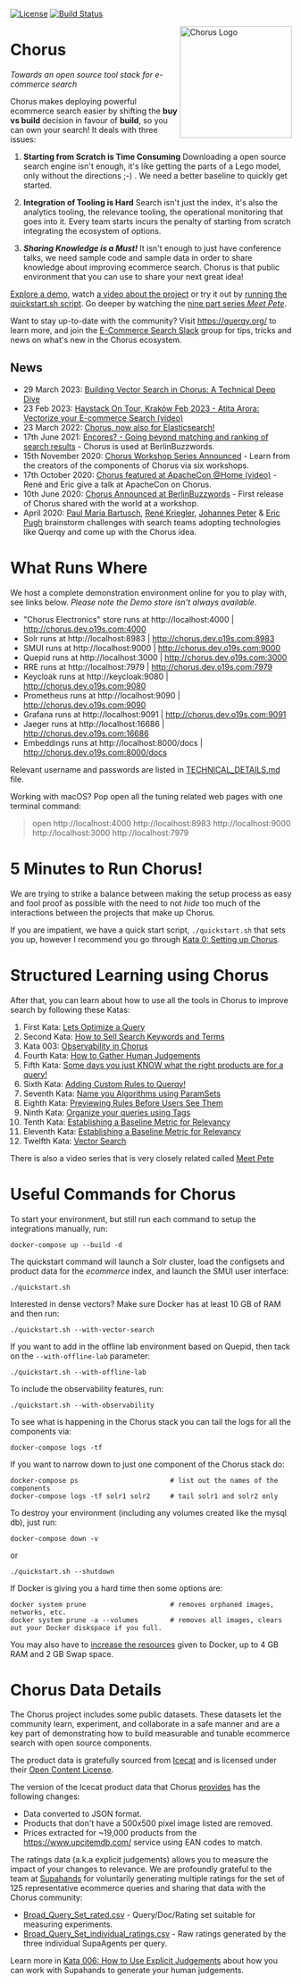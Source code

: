 [![License](https://img.shields.io/badge/License-Apache%202.0-blue.svg)](https://opensource.org/licenses/Apache-2.0)
[![Build Status](https://img.shields.io/endpoint.svg?url=https%3A%2F%2Factions-badge.atrox.dev%2Fquerqy%2Fchorus%2Fbadge%3Fref%3Dmain&style=flat)](https://actions-badge.atrox.dev/querqy/chorus/goto?ref=main)


<img src="assets/chorus-logo.png" alt="Chorus Logo" title="Chorus: Towards a open stack for ecommerce search" width="200" align="right"/>

Chorus
==========================

*Towards an open source tool stack for e-commerce search*

Chorus makes deploying powerful ecommerce search easier by shifting the **buy vs build** decision in favour of **build**, so you can own your search! It deals with three issues:

1. **Starting from Scratch is Time Consuming** Downloading a open source search engine isn't enough, it's like getting the parts of a Lego model, only without the directions ;-) .  We need a better baseline to quickly get started.  

2. **Integration of Tooling is Hard** Search isn't just the index, it's also the analytics tooling, the relevance tooling, the operational monitoring that goes into it.  Every team starts incurs the penalty of starting from scratch integrating the ecosystem of options.

3. ***Sharing Knowledge is a Must!*** It isn't enough to just have conference talks, we need sample code and sample data in order to share knowledge about improving ecommerce search. Chorus is that public environment that you can use to share your next great idea!


[Explore a demo](https://github.com/querqy/chorus#what-runs-where), watch [a video about the project](https://www.youtube.com/watch?v=aoWx7KJzvCs) or try it out by [running the quickstart.sh script](#5-minutes-to-run-chorus).   Go deeper by watching the [nine part series _Meet Pete_](https://opensourceconnections.com/blog/2020/07/07/meet-pete-the-e-commerce-search-product-manager/).

Want to stay up-to-date with the community? Visit https://querqy.org/ to learn more, and join the [E-Commerce Search Slack](https://ecom-search.slack.com/) group for tips, tricks and news on what's new in the Chorus ecosystem.

## News
 * 29 March 2023: [Building Vector Search in Chorus: A Technical Deep Dive](https://opensourceconnections.com/blog/2023/03/22/building-vector-search-in-chorus-a-technical-deep-dive/)
 * 23 Feb 2023: [Haystack On Tour, Kraków Feb 2023 - Atita Arora: Vectorize your E-commerce Search (video)](https://www.youtube.com/watch?v=qZg2vXZSTkw)
 * 23 March 2022: [Chorus, now also for Elasticsearch!](https://opensourceconnections.com/blog/2022/03/23/chorus-now-also-for-elasticsearch/)
 * 17th June 2021: [Encores? - Going beyond matching and ranking of search results](https://www.slideshare.net/o19s/encores) - Chorus is used at BerlinBuzzwords.
 * 15th November 2020: [Chorus Workshop Series Announced](https://plainschwarz.com/ps-salon/) - Learn from the creators of the components of Chorus via six workshops.
 * 17th October 2020: [Chorus featured at ApacheCon @Home (video)](https://www.youtube.com/watch?v=NGtmSbOoFjA) - René and Eric give a talk at ApacheCon on Chorus.
 * 10th June 2020: [Chorus Announced at BerlinBuzzwords](https://2020.berlinbuzzwords.de/session/towards-open-source-tool-stack-e-commerce-search) - First release of Chorus shared with the world at a workshop.
 * April 2020: [Paul Maria Bartusch](https://twitter.com/paulbartusch), [René Kriegler](https://twitter.com/renekrie), [Johannes Peter](https://github.com/JohannesDaniel) & [Eric Pugh](https://twitter.com/dep4b) brainstorm challenges with search teams adopting technologies like Querqy and come up with the Chorus idea.



# What Runs Where
We host a complete demonstration environment online for you to play with, see links below.  _Please note the Demo store isn't always available_.

* "Chorus Electronics" store runs at http://localhost:4000  |  http://chorus.dev.o19s.com:4000
* Solr runs at http://localhost:8983 |  http://chorus.dev.o19s.com:8983
* SMUI runs at http://localhost:9000 |  http://chorus.dev.o19s.com:9000
* Quepid runs at http://localhost:3000 |  http://chorus.dev.o19s.com:3000
* RRE runs at http://localhost:7979 |  http://chorus.dev.o19s.com:7979
* Keycloak runs at http://keycloak:9080 |  http://chorus.dev.o19s.com:9080
* Prometheus runs at http://localhost:9090 |  http://chorus.dev.o19s.com:9090
* Grafana runs at http://localhost:9091 |  http://chorus.dev.o19s.com:9091
* Jaeger runs at http://localhost:16686 |  http://chorus.dev.o19s.com:16686
* Embeddings runs at http://localhost:8000/docs |  http://chorus.dev.o19s.com:8000/docs

Relevant username and passwords are listed in [TECHNICAL_DETAILS.md](TECHNICAL_DETAILS.md#accounts-setup) file.

Working with macOS?   Pop open all the tuning related web pages with one terminal command:
> open http://localhost:4000 http://localhost:8983 http://localhost:9000 http://localhost:3000 http://localhost:7979


# 5 Minutes to Run Chorus!

We are trying to strike a balance between making the setup process as easy and fool proof as possible with the need to not _hide_ too much of the interactions between the projects that make up Chorus.

If you are impatient, we have a quick start script, `./quickstart.sh` that sets you up, however I recommend you go through [Kata 0: Setting up Chorus](katas/000_setting_up_chorus.md).   

# Structured Learning using Chorus

After that, you can learn about how to use all the tools in Chorus to improve search by following these Katas:

1. First Kata: [Lets Optimize a Query](katas/001_optimize_a_query.md)
2. Second Kata: [How to Sell Search Keywords and Terms](katas/002_how_to_sell_search_keywords.md)
3. Kata 003: [Observability in Chorus](katas/003_observability_in_chorus.md)
4. Fourth Kata: [How to Gather Human Judgements](katas/004_gathering_human_judgements.md)
5. Fifth Kata: [Some days you just KNOW what the right products are for a query!](katas/005_curating_specific_products_for_a_query.md)
6. Sixth Kata: [Adding Custom Rules to Querqy!](katas/006_adding_custom_query_rules.md)
7. Seventh Kata: [Name you Algorithms using ParamSets](katas/007_organize_algorithms_using_paramsets.md)
8. Eighth Kata: [Previewing Rules Before Users See Them](katas/008_previewing_your_querqy_rules_in_production.md)
9. Ninth Kata: [Organize your queries using Tags](katas/009_tagging_your_queries.md)
10. Tenth Kata: [Establishing a Baseline Metric for Relevancy](katas/010_establishing_a_baseline_relevance.md)
11. Eleventh Kata: [Establishing a Baseline Metric for Relevancy](katas/011_sometimes_you_need_to_redirect_to_a_landing_page.md)
12. Twelfth Kata: [Vector Search](katas/012_vector_search.md)


There is also a video series that is very closely related called [Meet Pete](https://opensourceconnections.com/blog/2020/07/07/meet-pete-the-e-commerce-search-product-manager/)



# Useful Commands for Chorus

To start your environment, but still run each command to setup the integrations manually, run:

```
docker-compose up --build -d
```

The quickstart command will launch a Solr cluster, load the configsets and product data for the _ecommerce_ index, and launch the SMUI user interface:

```
./quickstart.sh
```

Interested in dense vectors?  Make sure Docker has at least 10 GB of RAM and then run:

```
./quickstart.sh --with-vector-search
```

If you want to add in the offline lab environment based on Quepid, then tack on the `--with-offline-lab` parameter:

```
./quickstart.sh --with-offline-lab
```

To include the observability features, run:

```
./quickstart.sh --with-observability
```

To see what is happening in the Chorus stack you can tail the logs for all the components via:
```
docker-compose logs -tf
```

If you want to narrow down to just one component of the Chorus stack do:
```
docker-compose ps                       # list out the names of the components
docker-compose logs -tf solr1 solr2     # tail solr1 and solr2 only
```

To destroy your environment (including any volumes created like the mysql db), just run:
```
docker-compose down -v
```

or

```
./quickstart.sh --shutdown
```

If Docker is giving you a hard time then some options are:
```
docker system prune                     # removes orphaned images, networks, etc.
docker system prune -a --volumes        # removes all images, clears out your Docker diskspace if you full.
```

You may also have to [increase the resources](./assets/increase_docker_resources.gif) given to Docker, up to 4 GB RAM and 2 GB Swap space.


# Chorus Data Details

The Chorus project includes some public datasets.  These datasets let the community learn, experiment, and collaborate in a safe manner and are a key part of demonstrating how to build measurable and tunable ecommerce search with open source components.

The product data is gratefully sourced from [Icecat](https://icecat.biz/) and is licensed under their [Open Content License](https://iceclog.com/open-content-license-opl/).

The version of the Icecat product data that Chorus [provides](https://querqy.org/datasets/icecat/icecat-products-150k-20200809.tar.gz) has the following changes:
* Data converted to JSON format.
* Products that don't have a 500x500 pixel image listed are removed.
* Prices extracted for ~19,000 products from the https://www.upcitemdb.com/ service using EAN codes to match.

The ratings data (a.k.a explicit judgements) allows you to measure the impact of your changes to relevance.   We are profoundly grateful
to the team at [Supahands](http://www.supahands.com/) for voluntarily generating multiple ratings for the set of 125 representative ecommerce queries and
sharing that data with the Chorus community:
* [Broad_Query_Set_rated.csv](./katas/Broad_Query_Set_rated.csv) - Query/Doc/Rating set suitable for measuring experiments.
* [Broad_Query_Set_individual_ratings.csv](./katas/Broad_Query_Set_individual_ratings.csv) - Raw ratings generated by the three individual SupaAgents per query.

Learn more in [Kata 006: How to Use Explicit Judgements](./katas/something.md) about how you can work with Supahands to generate your human judgements.

